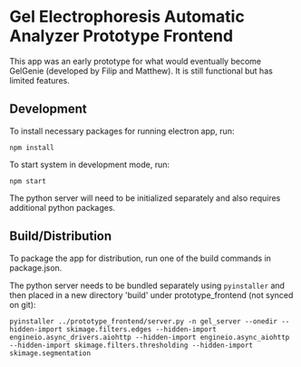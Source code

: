 Gel Electrophoresis Automatic Analyzer Prototype Frontend
==============================
This app was an early prototype for what would eventually become GelGenie (developed by Filip and Matthew).  It is still functional but has limited features.

## Development

To install necessary packages for running electron app, run:

`npm install`

To start system in development mode, run:

`npm start`

The python server will need to be initialized separately and also requires additional python packages.

## Build/Distribution

To package the app for distribution, run one of the build commands in package.json.

The python server needs to be bundled separately using `pyinstaller` and then placed in a new directory 'build' under prototype_frontend (not synced on git):

`pyinstaller ../prototype_frontend/server.py -n gel_server --onedir --hidden-import skimage.filters.edges --hidden-import engineio.async_drivers.aiohttp --hidden-import engineio.async_aiohttp --hidden-import skimage.filters.thresholding --hidden-import skimage.segmentation`
